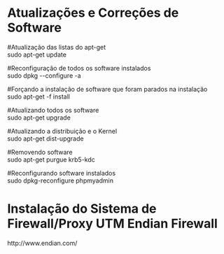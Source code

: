 <h1>Atualizações e Correções de Software</h1>

#Atualização das listas do apt-get<br>
sudo apt-get update<br>

#Reconfiguração de todos os software instalados<br>
sudo dpkg --configure -a<br>

#Forçando a instalação de software que foram parados na instalação<br>
sudo apt-get -f install<br>

#Atualizando todos os software<br>
sudo apt-get upgrade<br>

#Atualizando a distribuição e o Kernel<br>
sudo apt-get dist-upgrade<br>

#Removendo software<br>
sudo apt-get purgue krb5-kdc<br>

#Reconfigurando software instalados<br>
sudo dpkg-reconfigure phpmyadmin<br>

<h1>Instalação do Sistema de Firewall/Proxy UTM Endian Firewall</h1>
http://www.endian.com/
